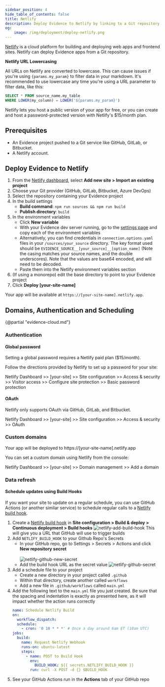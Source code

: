 ```yaml
---
sidebar_position: 4
hide_table_of_contents: false
title: Netlify
description: Deploy Evidence to Netlify by linking to a Git repository. Netlify supports custom domains, global passwords, and GitHub Actions for data refresh.
og:
    image: /img/deployment/deploy-netlify.png
---
```


[Netlify](https://www.netlify.com) is a cloud platform for building and deploying web apps and frontend sites. Netlify can deploy Evidence apps from a Git repository.

<Alert status=warning>

**Netlify URL Lowercasing**

All URLs on Netlify are converted to lowercase. This can cause issues if you're using `{params.my_param}` to filter data in your markdown. It's recommended to use lowercase any time you're using a URL parameter to filter data, like this:

```sql
SELECT * FROM source_name.my_table 
WHERE LOWER(my_column) = LOWER('${params.my_param}')
```

</Alert>



Netlify lets you host a public version of your app for free, or you can create and host a password-protected version with Netlify's $15/month plan.

## Prerequisites

- An Evidence project pushed to a Git service like GitHub, GitLab, or Bitbucket.
- A Netlify account.

## Deploy Evidence to Netlify

1. From the <a href="https://app.netlify.com/" target="_blank" class="markdown">Netlify dashboard</a>, select **Add new site > Import an existing project**
1. Choose your Git provider (GitHub, GitLab, Bitbucket, Azure DevOps)
1. Select the repository containing your Evidence project
1. In the build settings
    - **Build command**: `npm run sources && npm run build`
    - **Publish directory**: `build`
1. In the environment variables
    - Click **New variable**
    - With your Evidence dev server running, go to the <a href=http://localhost:3000/settings#deploy target="_blank" class="markdown">settings page</a> and copy each of the environment variables
    - Alternatively, you can find credentials in `connection.options.yaml` files in your `/sources/your_source` directory. The key format used should be `EVIDENCE_SOURCE__[your_source]__[option_name]` (Note the casing matches your source names, and the double underscores). Note that the values are base64 encoded, and will need to be decoded.
    - Paste them into the Netlify environment variables section
1. (If using a monorepo) edit the base directory to point to your Evidence project
1. Click **Deploy [your-site-name]**

Your app will be available at `https://[your-site-name].netlify.app`.

## Domains, Authentication and Scheduling

{@partial "evidence-cloud.md"}

### Authentication

#### Global password

Setting a global password requires a Netlify paid plan ($15/month).

Follow the directions provided by Netlify to set up a password for your site:

Netlify Dashboard >> [your-site] >> Site configuration >> Access & security >> Visitor access >> Configure site protection >> Basic password protection

#### OAuth

Netlify only supports OAuth via GitHub, GitLab, and Bitbucket.

Netlify Dashboard >> [your-site] >> Site configuration >> Access & security >> OAuth

### Custom domains

Your app will be deployed to https://[your-site-name].netlify.app

You can set a custom domain using Netlify from the console:

Netlify Dashboard >> [your-site] >> Domain management >> Add a domain

### Data refresh

#### Schedule updates using Build Hooks

If you want your site to update on a regular schedule, you can use GitHub Actions (or another similar service) to schedule regular calls to a [Netlify build hook](https://docs.netlify.com/configure-builds/build-hooks).

1. Create a [Netlify build hook](https://docs.netlify.com/configure-builds/build-hooks) in **Site configuration > Build & deploy > Continuous deployment > Build hooks**
   ![netlify-add-build-hook](/img/netlify-add-build-hook.png)
   This will give you a URL that GitHub will use to trigger builds
2. Add `NETLIFY_BUILD_HOOK` to your Github Repo's Secrets
   - In your GitHub repo, go to Settings > Secrets > Actions and click **New repository secret**<br/><br/>
     ![netlify-github-new-secret](/img/netlify-github-new-secret.png)
   - Add the build hook URL as the secret value
     ![netlify-github-secret](/img/netlify-github-secret.png)
3. Add a schedule file to your project
   - Create a new directory in your project called `.github`
   - Within that directory, create another called `workflows`
   - Add a new file in `.github/workflows` called `main.yml`
4. Add the following text to the `main.yml` file you just created. Be sure that the spacing and indentation is exactly as presented here, as it will impact whether the action runs correctly
    ```yaml
    name: Schedule Netlify Build
    on:
      workflow_dispatch:
      schedule:
        - cron: '0 10 * * *' # Once a day around 6am ET (10am UTC)
    jobs:
      build:
        name: Request Netlify Webhook
        runs-on: ubuntu-latest
        steps:
          - name: POST to Build Hook
            env:
              BUILD_HOOK: ${{ secrets.NETLIFY_BUILD_HOOK }}
            run: curl -X POST -d {} $BUILD_HOOK
    ```
5. See your GitHub Actions run in the **Actions** tab of your GitHub repo
